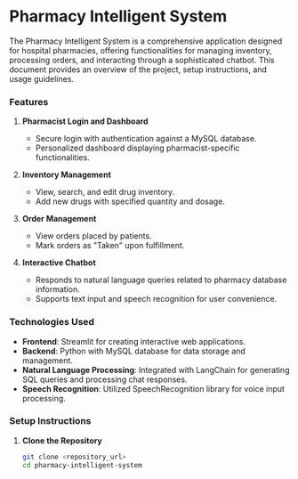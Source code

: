 # Pharmacy Intelligent System

The Pharmacy Intelligent System is a comprehensive application designed for hospital pharmacies, offering functionalities for managing inventory, processing orders, and interacting through a sophisticated chatbot. This document provides an overview of the project, setup instructions, and usage guidelines.

### Features

1. **Pharmacist Login and Dashboard**
   - Secure login with authentication against a MySQL database.
   - Personalized dashboard displaying pharmacist-specific functionalities.

2. **Inventory Management**
   - View, search, and edit drug inventory.
   - Add new drugs with specified quantity and dosage.

3. **Order Management**
   - View orders placed by patients.
   - Mark orders as "Taken" upon fulfillment.

4. **Interactive Chatbot**
   - Responds to natural language queries related to pharmacy database information.
   - Supports text input and speech recognition for user convenience.

### Technologies Used

- **Frontend**: Streamlit for creating interactive web applications.
- **Backend**: Python with MySQL database for data storage and management.
- **Natural Language Processing**: Integrated with LangChain for generating SQL queries and processing chat responses.
- **Speech Recognition**: Utilized SpeechRecognition library for voice input processing.

### Setup Instructions

1. **Clone the Repository**
   ```bash
   git clone <repository_url>
   cd pharmacy-intelligent-system
